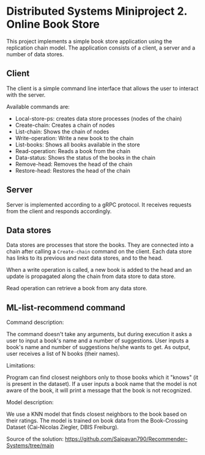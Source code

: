 # Distributed Systems Miniproject 2. Online Book Store

This project implements a simple book store application using the replication chain model. The application consists of a client, a server and a number of data stores. 

## Client
The client is a simple command line interface that allows the user to interact with the server. 

Available commands are:
* Local-store-ps: creates data store processes (nodes of the chain)
* Create-chain: Creates a chain of nodes
* List-chain: Shows the chain of nodes
* Write-operation: Write a new book to the chain
* List-books: Shows all books available in the store
* Read-operation: Reads a book from the chain
* Data-status: Shows the status of the books in the chain
* Remove-head: Removes the head of the chain
* Restore-head: Restores the head of the chain

## Server
Server is implemented according to a gRPC protocol. It receives requests from the client and responds accordingly.

## Data stores
Data stores are processes that store the books. They are connected into a chain after calling a `Create-chain` command on the client.
Each data store has links to its previous and next data stores, and to the head.

When a write operation is called, a new book is added to the head and an update is propagated along the chain from data store to data store.

Read operation can retrieve a book from any data store.

## ML-list-recommend command

Command description:

The command doesn't take any arguments, but during execution it asks a user to input a book's name and a number of suggestions.
User inputs a book's name and number of suggestions he/she wants to get.
As output, user receives a list of N books (their names).

Limitations:

Program can find closest neighbors only to those books which it "knows" (it is present in the dataset). If a user inputs a book name that the model is not aware of the book, it will print a message that the book is not recognized.

Model description:

We use a KNN model that finds closest neighbors to the book based on their ratings.
The model is trained on book data from the Book-Crossing Dataset (Cai-Nicolas Ziegler, DBIS Freiburg).

Source of the solution:
https://github.com/Saipavan790/Recommender-Systems/tree/main
